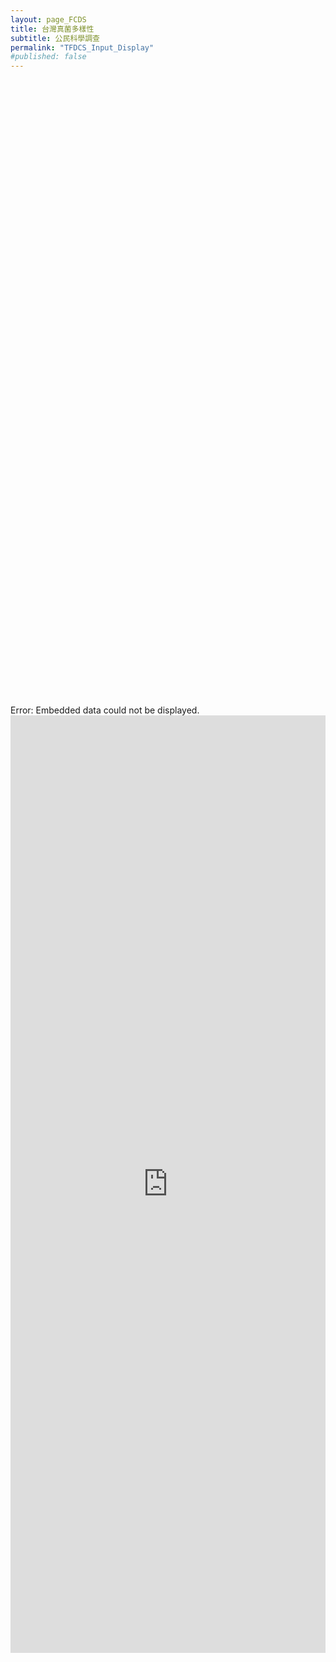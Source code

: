 ```yaml
---
layout: page_FCDS
title: 台灣真菌多樣性
subtitle: 公民科學調查
permalink: "TFDCS_Input_Display"
#published: false
---
```

<object data="https://script.google.com/macros/s/AKfycbw3hK8LwLu3i6nBkPX1L_3idAlFbF_9jX2LIrVYFJFrAjOVs7fjV0u0j_TSHJNfWOMElg/exec" width="100%" height="1000">
    <embed src="https://script.google.com/macros/s/AKfycbw3hK8LwLu3i6nBkPX1L_3idAlFbF_9jX2LIrVYFJFrAjOVs7fjV0u0j_TSHJNfWOMElg/exec" width="100%" height="1000"> </embed>
    Error: Embedded data could not be displayed.
</object>
<iframe referrerpolicy="no-referrer-when-downgrade" height="1500" width="100%" style="border:none;" src="https://view-awesome-table.com/-MdWhajOYO_CZJt9pSTZ/view"></iframe>
